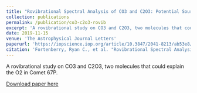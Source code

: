 ```yaml
---
title: "Rovibrational Spectral Analysis of CO3 and C2O3: Potential Sources for O2 Observed in Comet 67P/Churyumov–Gerasimenko"
collection: publications
permalink: /publication/co3-c2o3-rovib
excerpt: 'A rovibrational study on CO3 and C2O3, two molecules that could explain the O2 in Comet 67P'
date: 2019-11-15
venue: 'The Astrophysical Journal Letters'
paperurl: 'https://iopscience.iop.org/article/10.3847/2041-8213/ab53e8/meta'
citation: 'Fortenberry, Ryan C., et al. "Rovibrational Spectral Analysis of CO3 and C2O3: Potential Sources for O2 Observed in Comet 67P/Churyumov–Gerasimenko." The Astrophysical Journal Letters 886.1 (2019): L10.'
---
```

A rovibrational study on CO3 and C2O3, two molecules that could explain the O2 in Comet 67P.

[Download paper here](https://iopscience.iop.org/article/10.3847/2041-8213/ab53e8/meta)
